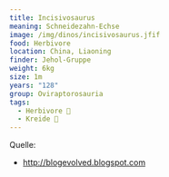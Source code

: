 ```yaml
---
title: Incisivosaurus
meaning: Schneidezahn-Echse
image: /img/dinos/incisivosaurus.jfif
food: Herbivore
location: China, Liaoning
finder: Jehol-Gruppe
weight: 6kg
size: 1m
years: "128"
group: Oviraptorosauria
tags:
  - Herbivore 🌿
  - Kreide 🦴
---
```

Quelle:

* <http://blogevolved.blogspot.com>